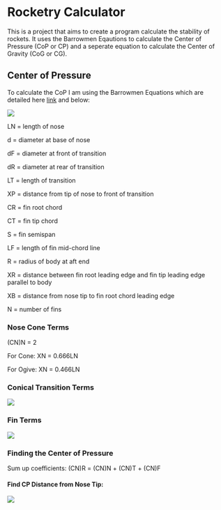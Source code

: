 <h1>Rocketry Calculator</h1>

This is a project that aims to create a program calculate the stability of rockets. It uses the Barrowmen Eqautions to calculate the Center of Pressure (CoP or CP) and a seperate equation to calculate the Center of Gravity (CoG or CG).

<h2>Center of Pressure</h2>

To calculate the CoP I am using the Barrowmen Equations which are detailed here [link](http://my.execpc.com/~culp/rockets/Barrowman.html) and below:

<img src="http://my.execpc.com/~culp/rockets/coniceqn.gif">

LN	=	length of nose

d	=	diameter at base of nose

dF	=	diameter at front of transition

dR	=	diameter at rear of transition

LT	=	length of transition

XP	=	distance from tip of nose to front of transition

CR	=	fin root chord

CT	=	fin tip chord

S	=	fin semispan

LF	=	length of fin mid-chord line

R	=	radius of body at aft end

XR	=	distance between fin root leading edge and fin tip leading edge parallel to body

XB	=	distance from nose tip to fin root chord leading edge

N	=	number of fins

<h3>Nose Cone Terms</h3>

(CN)N = 2 

For Cone: XN = 0.666LN 

For Ogive: XN = 0.466LN

<h3>Conical Transition Terms</h3>

<img src="http://my.execpc.com/~culp/rockets/coniceqn.gif">

<h3>Fin Terms</h3>

<img src="http://my.execpc.com/~culp/rockets/fineqn.gif">

<h3>Finding the Center of Pressure</h3>

Sum up coefficients: (CN)R = (CN)N + (CN)T + (CN)F

<h4>Find CP Distance from Nose Tip:</h4>

<img src="http://my.execpc.com/~culp/rockets/cpeqn.gif">

